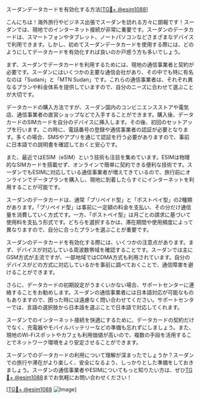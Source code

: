 スーダンデータカードを有効化する方法[[TG💪+ @esim1088](https://t.me/s/esim1088)]

こんにちは！海外旅行やビジネス出張でスーダンを訪れる方々に朗報です！スーダンでは、現地でのインターネット接続が非常に重要です。スーダンのデータカードは、スマートフォンやタブレット、ノートパソコンなどさまざまなデバイスで利用できます。しかし、初めてスーダンデータカードを使用する際には、どのようにしてデータカードを有効化すれば良いのか戸惑う方も多いでしょう。

まず、スーダンでデータカードを利用するためには、現地の通信事業者と契約が必要です。スーダンにはいくつかの主要な通信会社があり、その中でも特に有名なのは「Sudani」と「MTN Sudan」です。これらの通信事業者は、それぞれ異なるプランや料金体系を提供していますので、自分のニーズに合わせて選ぶことが大切です。

データカードの購入方法ですが、スーダン国内のコンビニエンスストアや電気店、通信事業者の直営ショップなどで入手することができます。購入後、データカードのSIMカードを自分のデバイスに挿入します。その後、初回のセットアップを行います。この時に、電話番号の登録や通信事業者の認証が必要となります。多くの場合、SMSやアプリを通じて認証を行う必要がありますので、事前に日本語での説明書を確認しておくと安心です。

また、最近ではESIM（eSIM）という技術も注目を集めています。ESIMは物理的なSIMカードを搭載せず、オンラインで簡単に契約できる便利な技術です。スーダンでもESIMに対応している通信事業者が増えてきているので、旅行前にオンラインでデータプランを購入し、現地に到着したらすぐにインターネットを利用することが可能です。

スーダンのデータカードは、通常「プリペイド型」と「ポストペイ型」の2種類があります。「プリペイド型」は事前に一定額の料金を支払い、その分だけ通信量を消費していく方式です。一方、「ポストペイ型」は月ごとの請求に基づいて使用料を支払う形式です。どちらを選択するかは、滞在期間や使用頻度によって異なりますので、自分に合ったプランを選ぶことが重要です。

スーダンのデータカードを有効化する際には、いくつかの注意点があります。まず、デバイスが対応している周波数帯域を確認することです。スーダンでは主にGSM方式が主流ですが、一部地域ではCDMA方式も利用されています。自分のデバイスがどの方式に対応しているかを事前に調べておくことで、通信障害を避けることができます。

さらに、データカードの初期設定がうまくいかない場合、サポートセンターに連絡することをお勧めします。スーダンの通信事業者には日本語対応が可能なものもありますので、困った時には遠慮なく問い合わせてください。サポートセンターでは、言語の選択肢から日本語を選ぶことで日本語で対応してくれます。

スーダンでのインターネット接続を快適にするために、データカードの契約だけでなく、充電器やモバイルバッテリーなどの準備も忘れずにしましょう。また、現地のWi-Fiスポットやカフェも利用価値が高いので、複数の手段を活用することでネットワーク環境をより安定させることができます。

スーダンでのデータカードの利用について理解が深まったでしょうか？スーダンでの旅行や滞在がより楽しく、安全になるよう、しっかりとした準備をしておきましょう。スーダンの通信事業者やESIMについてもっと知りたい方は、ぜひ[TG💪+ @esim1088](https://t.me/s/esim1088)までお気軽にお問い合わせください！

[[TG💪+ @esim1088](https://t.me/s/esim1088) ![Image](https://i.postimg.cc/Y0z9fWf4/image.png)]